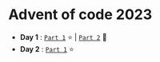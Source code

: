 # Advent of code 2023

- **Day 1** : [`Part 1`](/day-1/part1.py)  :star: | [`Part 2`](/day-1/part2.py) :star2:
- **Day 2** : [`Part 1`](/day-2/part1.py)  :star: 
